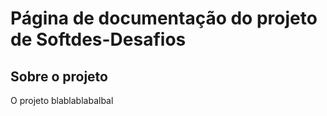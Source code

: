 # Página de documentação do projeto de Softdes-Desafios


## Sobre o projeto

O projeto blablablabalbal

